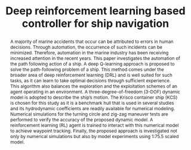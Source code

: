 ---
layout: publication
sitemap: false
title: "Deep reinforcement learning based controller for ship navigation"
authors: Deraj, R., Sanjeev Kumar, R. S., Alam, M. S., Somayajula, A. 
pdf: rohit2023rl
image: rohit2023rl.jpg
display: Ocean Engineering
year: 2023
doi: 10.1016/j.oceaneng.2023.113937
code: https://github.com/MarineAutonomy/Deep-Reinforcement-Learning-Based-Control-for-Ship-Navigation
abstract: "A majority of marine accidents that occur can be attributed to errors in human decisions. Through automation, the occurrence of such incidents can be minimized. Therefore, automation in the marine industry has been receiving increased attention in the recent years. This paper investigates the automation of the path following action of a ship. A deep Q-learning approach is proposed to solve the path-following problem of a ship. This method comes under the broader area of deep reinforcement learning (DRL) and is well suited for such tasks, as it can learn to take optimal decisions through sufficient experience. This algorithm also balances the exploration and the exploitation schemes of an agent operating in an environment. A three-degree-of-freedom (3-DOF) dynamic model is adopted to describe the ship’s motion. The Krisco container ship (KCS) is chosen for this study as it is a benchmark hull that is used in several studies and its hydrodynamic coefficients are readily available for numerical modeling. Numerical simulations for the turning circle and zig-zag maneuver tests are performed to verify the accuracy of the proposed dynamic model. A reinforcement learning (RL) agent is trained to interact with this numerical model to achieve waypoint tracking. Finally, the proposed approach is investigated not only by numerical simulations but also by model experiments using 1:75.5 scaled model."
---